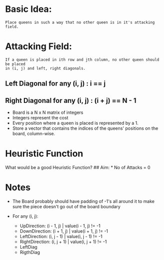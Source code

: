 # Basic Idea: 
	Place queens in such a way that no other queen is in it's attacking field.

# Attacking Field: 
	If a queen is placed in ith row and jth column, no other queen should be placed
	in (i, j) and left, right diagonals.

## Left Diagonal for any (i, j)  : i == j
## Right Diagonal for any (i, j) : (i + j) == N - 1

* Board is a N x N  matrix of integers
* Integers represent the cost
* Every position where a queen is placed is represented by a 1.
* Store a vector that contains the indices of the queens' positions on the board, column-wise.

# Heuristic Function

What would be a good Heuristic Function?
	## Aim: 
		* No of Attacks = 0 

# Notes

* The Board probably should have padding of -1's all around it to make sure the piece doesn't 
	go out of the board boundary

* For any (i, j):
	* UpDirection:    (i - 1, j) | value(i - 1, j) != -1
	* DownDirection:  (i + 1, j) | value(i + 1, j) != -1
	* LeftDirection:  (i, j - 1) | value(i, j - 1) != -1
	* RightDirection: (i, j + 1) | value(i, j + 1) != -1
	* LeftDiag
	* RigthDiag 


